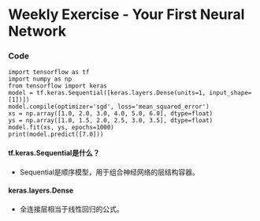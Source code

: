 # Weekly Exercise - Your First Neural Network

### Code
```
import tensorflow as tf
import numpy as np
from tensorflow import keras
model = tf.keras.Sequential([keras.layers.Dense(units=1, input_shape=[1])])
model.compile(optimizer='sgd', loss='mean_squared_error')
xs = np.array([1.0, 2.0, 3.0, 4.0, 5.0, 6.0], dtype=float)
ys = np.array([1.0, 1.5, 2.0, 2.5, 3.0, 3.5], dtype=float)
model.fit(xs, ys, epochs=1000)
print(model.predict([7.0]))
```
#### tf.keras.Sequential是什么？
+ Sequential是顺序模型，用于组合神经网络的层结构容器。

#### keras.layers.Dense
+ 全连接层相当于线性回归的公式。
